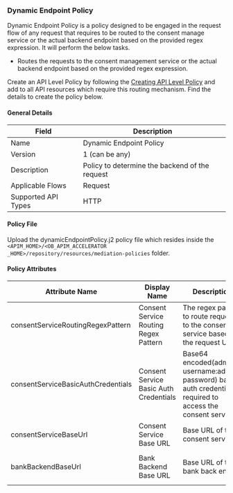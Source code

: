 ### Dynamic Endpoint Policy

Dynamic Endpoint Policy is a policy designed to be engaged in the request flow of any request that requires to be routed to the consent manage service or the actual backend endpoint based on the provided regex expression. It will perform the below tasks.

- Routes the requests to the consent management service or the actual backend endpoint based on the provided regex expression.

Create an API Level Policy by following the [Creating API Level Policy](../learn/create-policies.md) and add to all API resources which require this routing mechanism. Find the details to create the policy below.

#### General Details

| Field | Description                                    |
| ----- |------------------------------------------------|
| Name | Dynamic Endpoint Policy                        |
| Version | 1 (can be any)                                 |
| Description | Policy to determine the backend of the request |
| Applicable Flows | Request                                        |
| Supported API Types | HTTP                                           |

#### Policy File

Upload the dynamicEndpointPolicy.j2 policy file which resides inside the  `<APIM_HOME>/<OB_APIM_ACCELERATOR _HOME>/repository/resources/mediation-policies` folder.

#### Policy Attributes

| Attribute Name                     | Display Name                        | Description                                                                                                   | Required | Type   | Example Values                                                                                                                                              |
|------------------------------------|------------------------------------|---------------------------------------------------------------------------------------------------------------|----------|--------|-------------------------------------------------------------------------------------------------------------------------------------------------------------|
| consentServiceRoutingRegexPattern  | Consent Service Routing Regex Pattern | The regex pattern to route requests to the consent service based on the request URL                          | true     | String | Accounts: `.*\/account-access-consents.*`<br>CoF: `.*\/funds-confirmation-consents.*`<br>Payments: `.*\/payment-consents.*`                               |
| consentServiceBasicAuthCredentials | Consent Service Basic Auth Credentials | Base64 encoded(admin-username:admin-password) basic auth credentials required to access the consent service | true     | String | aXNfYWRtaW5Ad3NvMi5jb206d3NvMjEyMw==                                                                                                                       |
| consentServiceBaseUrl              | Consent Service Base URL            | Base URL of the consent service                                                                               | true     | String | https://localhost:9446                                                                                                                                    |
| bankBackendBaseUrl                 | Bank Backend Base URL               | Base URL of the bank back end                                                                                 | true     | String | Accounts: `https://localhost:9443/api/fs/backend/services/accounts/accountservice`<br>CoF: `https://localhost:9443/api/fs/backend/services/fundsConfirmation/fundsconfirmationservice`<br>Payments: `https://localhost:9443/api/fs/backend/services/payments/paymentservice` |
